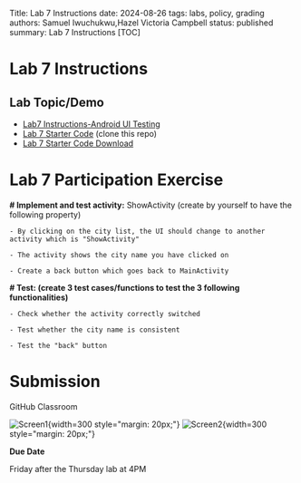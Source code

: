 Title: Lab 7 Instructions
date: 2024-08-26
tags: labs, policy, grading
authors: Samuel Iwuchukwu,Hazel Victoria Campbell
status: published
summary: Lab 7 Instructions
[TOC]

# Lab 7 Instructions

## Lab Topic/Demo

- [Lab7 Instructions-Android UI Testing]({attach}/labs/slides/L7IntentTesting.pdf)
- [Lab 7 Starter Code](https://github.com/natewu/cmput301-lab7-starter) (clone this repo)
- [Lab 7 Starter Code Download]({attach}slides/Lab_7_starter_code.zip)

# Lab 7 Participation Exercise

**# Implement and test activity:**
ShowActivity (create by yourself to have the following property)

    - By clicking on the city list, the UI should change to another activity which is "ShowActivity"

    - The activity shows the city name you have clicked on

    - Create a back button which goes back to MainActivity

**# Test: (create 3 test cases/functions to test the 3 following functionalities)**

    - Check whether the activity correctly switched

    - Test whether the city name is consistent

    - Test the "back" button

# Submission

GitHub Classroom

![Screen1]({attach}../images/lab7/lab7_img1.png){width=300 style="margin: 20px;"}
![Screen2]({attach}../images/lab7/lab7_img2.png){width=300 style="margin: 20px;"}
  
  
**Due Date**

Friday after the Thursday lab at 4PM